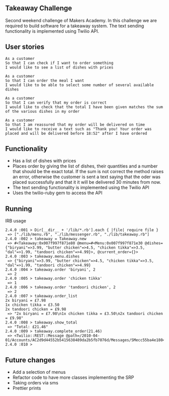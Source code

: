 ## Takeaway Challenge

Second weekend challenge of Makers Academy. In this challenge we are required to build software for a takeaway system. The text sending functionality is implemented using Twilio API.


## User stories

```
As a customer
So that I can check if I want to order something
I would like to see a list of dishes with prices

As a customer
So that I can order the meal I want
I would like to be able to select some number of several available dishes

As a customer
So that I can verify that my order is correct
I would like to check that the total I have been given matches the sum of the various dishes in my order

As a customer
So that I am reassured that my order will be delivered on time
I would like to receive a text such as "Thank you! Your order was placed and will be delivered before 18:52" after I have ordered
```

## Functionality

* Has a list of dishes with prices
* Places order by giving the list of dishes, their quantities and a number that should be the exact total. If the sum is not correct the method raises an error, otherwise the customer is sent a text saying that the oder was placed successfully and that it it will be delivered 30 minutes from now.
* The text sending functionality is implemented using the Twilio API
* Uses the twilio-ruby gem to access the API

## Running

IRB usage

```
2.4.0 :001 > Dir[__dir__ + '/lib/*.rb'].each { |file| require file }
 => ["./lib/menu.rb", "./lib/messenger.rb", "./lib/takeaway.rb"]
2.4.0 :002 > takeaway = Takeaway.new
 => #<Takeaway:0x007f997f871e80 @menu=#<Menu:0x007f997f871e30 @dishes={"biryani"=>3.99, "butter chicken"=>4.5, "chicken tikka"=>3.5, "dal"=>1.99, "tandoori chicken"=>4.99}>, @current_order={}>
2.4.0 :003 > takeaway.menu.dishes
 => {"biryani"=>3.99, "butter chicken"=>4.5, "chicken tikka"=>3.5, "dal"=>1.99, "tandoori chicken"=>4.99}
2.4.0 :004 > takeaway.order 'biryani', 2
 => 2
2.4.0 :005 > takeaway.order 'chicken tikka'
 => 1
2.4.0 :006 > takeaway.order 'tandoori chicken', 2
 => 2
2.4.0 :007 > takeaway.order_list
2x biryani = £7.98
1x chicken tikka = £3.50
2x tandoori chicken = £9.98
 => "2x biryani = £7.98\n1x chicken tikka = £3.50\n2x tandoori chicken = £9.98"
2.4.0 :008 > takeaway.show_total
 => "Total: £21.46"
2.4.0 :009 > takeaway.complete_order(21.46)
 => <Twilio::REST::Message @path=/2010-04-01/Accounts/AC2d9d44552b5415638489da2b5fb7076d/Messages/SMecc55ba4e18047ecb827253fb361bdaa>
2.4.0 :010 >
```

## Future changes

* Add a selection of menus
* Refactor code to have more classes implementing the SRP
* Taking orders via sms
* Prettier prints

